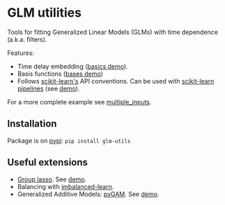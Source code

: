 # GLM utilities

Tools for fitting Generalized Linear Models (GLMs) with time dependence (a.k.a. filters).

Features:
- Time delay embedding ([basics demo](demo/basics.ipynb)).
- Basis functions ([bases demo](demo/basis_functions.ipynb))
- Follows [scikit-learn's](https://scikit-learn.org/) API conventions. Can be used with [scikit-learn pipelines](https://scikit-learn.org/stable/modules/compose.html#pipeline) (see [demo](demo/pipeline.ipynb)).

For a more complete example see [multiple_inputs](demo/multiple_inputs.ipynb).


## Installation
Package is on [pypi](https://pypi.org/project/glm-utils/):
`pip install glm-utils`


## Useful extensions
- [Group lasso](https://group-lasso.readthedocs.io/en/latest/index.html). See [demo](demo/group_lasso.ipynb).
- Balancing with [imbalanced-learn](https://imbalanced-learn.readthedocs.io/en/stable/).
- Generalized Additive Models: [pyGAM](https://pygam.readthedocs.io/en/latest/index.html). See [demo](demo/gam.ipynb).
